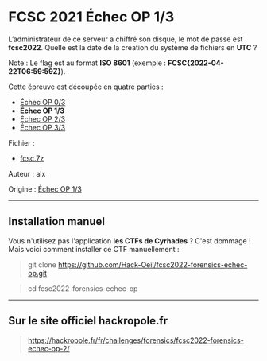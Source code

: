 # FCSC 2021 Échec OP 1/3

L’administrateur de ce serveur a chiffré son disque, le mot de passe est **fcsc2022**. Quelle est la date de la création du système de fichiers en **UTC** ?

Note : Le flag est au format **ISO 8601** (exemple : **FCSC{2022-04-22T06:59:59Z}**).


Cette épreuve est découpée en quatre parties :

- [Échec OP 0/3](README_0_3.md)
- **Échec OP 1/3**
- [Échec OP 2/3](README_2_3.md)
- [Échec OP 3/3](README_3_3.md)


Fichier : 
- [fcsc.7z](https://hackropole.fr/filer/fcsc2022-forensics-echec-op/public_filer/fcsc.7z)



Auteur : alx

Origine : [Échec OP 1/3](https://hackropole.fr/fr/challenges/forensics/fcsc2022-forensics-echec-op-2/)



-----------

## Installation manuel
Vous n'utilisez pas l'application **les CTFs de Cyrhades** ? C'est dommage !
Mais voici comment installer ce CTF manuellement :

> git clone https://github.com/Hack-Oeil/fcsc2022-forensics-echec-op.git

> cd fcsc2022-forensics-echec-op


-----------

## Sur le site officiel hackropole.fr
> https://hackropole.fr/fr/challenges/forensics/fcsc2022-forensics-echec-op-2/
